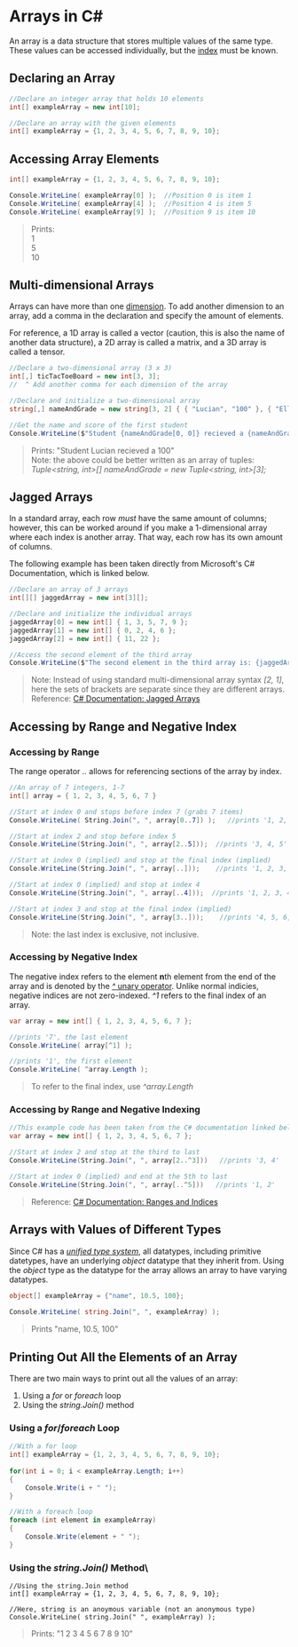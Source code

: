# Arrays in C#
An array is a data structure that stores multiple values of the same type. <br />
These values can be accessed individually, but the [index](https://www.pcmag.com/encyclopedia/term/index) must be known. <br />

## Declaring an Array
```C#
//Declare an integer array that holds 10 elements
int[] exampleArray = new int[10];

//Declare an array with the given elements
int[] exampleArray = {1, 2, 3, 4, 5, 6, 7, 8, 9, 10};
```

## Accessing Array Elements
```C#
int[] exampleArray = {1, 2, 3, 4, 5, 6, 7, 8, 9, 10};

Console.WriteLine( exampleArray[0] );  //Position 0 is item 1
Console.WriteLine( exampleArray[4] );  //Position 4 is item 5
Console.WriteLine( exampleArray[9] );  //Position 9 is item 10
```
> Prints: <br />
> 1  <br />
> 5  <br />
> 10 <br />

## Multi-dimensional Arrays
Arrays can have more than one [dimension](https://softwareengineering.stackexchange.com/questions/246803/what-defines-the-dimensionality-of-an-array). To add another dimension
to an array, add a comma in the declaration and specify the amount of elements. <br />

For reference, a 1D array is called a vector (caution, this is also the name of another data structure), a 2D array is called a matrix, and a 3D array is called a tensor.
```C#
//Declare a two-dimensional array (3 x 3)
int[,] ticTacToeBoard = new int[3, 3];
//  ^ Add another comma for each dimension of the array

//Declare and initialize a two-dimensional array
string[,] nameAndGrade = new string[3, 2] { { "Lucian", "100" }, { "Ella", "97" }, { "Garret", "62" } };

//Get the name and score of the first student
Console.WriteLine($"Student {nameAndGrade[0, 0]} recieved a {nameAndGrade[0, 1]}");
```
> Prints: "Student Lucian recieved a 100" <br />
> Note: the above could be better written as an array of tuples: <br />
>  _Tuple<string, int>[] nameAndGrade = new Tuple<string, int>[3];_

## Jagged Arrays
In a standard array, each row _must_ have the same amount of columns; however, this can be worked around if you make a 1-dimensional array where each index
is another array. That way, each row has its own amount of columns. <br />

The following example has been taken directly from Microsoft's C# Documentation, which is linked below.
```C#
//Declare an array of 3 arrays
int[][] jaggedArray = new int[3][];

//Declare and initialize the individual arrays
jaggedArray[0] = new int[] { 1, 3, 5, 7, 9 };
jaggedArray[1] = new int[] { 0, 2, 4, 6 };
jaggedArray[2] = new int[] { 11, 22 };

//Access the second element of the third array
Console.WriteLine($"The second element in the third array is: {jaggedArray[2][1]}");
```
> Note: Instead of using standard multi-dimensional array syntax _\[2, 1\]_, here the sets of brackets are separate since they are different arrays. <br />
> Reference: [C# Documentation: Jagged Arrays](https://docs.microsoft.com/en-us/dotnet/csharp/programming-guide/arrays/jagged-arrays)

## Accessing by Range and Negative Index
### Accessing by Range
The range operator _.._ allows for referencing sections of the array by index.
```C#
//An array of 7 integers, 1-7
int[] array = { 1, 2, 3, 4, 5, 6, 7 }

//Start at index 0 and stops before index 7 (grabs 7 items)
Console.WriteLine( String.Join(", ", array[0..7]) );   //prints '1, 2, 3, 4, 5, 6, 7'

//Start at index 2 and stop before index 5
Console.WriteLine(String.Join(", ", array[2..5]));  //prints '3, 4, 5'

//Start at index 0 (implied) and stop at the final index (implied)
Console.WriteLine(String.Join(", ", array[..]));    //prints '1, 2, 3, 4, 5, 6, 7'

//Start at index 0 (implied) and stop at index 4
Console.WriteLine(String.Join(", ", array[..4]));  //prints '1, 2, 3, 4'

//Start at index 3 and stop at the final index (implied)
Console.WriteLine(String.Join(", ", array[3..]));    //prints '4, 5, 6, 7'
```
> Note: the last index is exclusive, not inclusive.

### Accessing by Negative Index
The negative index refers to the element **n**th element from the end of the array and is denoted by the [_^_ unary operator](https://docs.microsoft.com/en-us/dotnet/csharp/language-reference/proposals/csharp-8.0/ranges#systemindex). Unlike normal indicies, negative indices are not zero-indexed. _^1_ refers to the
final index of an array.
```C#
var array = new int[] { 1, 2, 3, 4, 5, 6, 7 };

//prints '7', the last element
Console.WriteLine( array[^1] );

//prints '1', the first element
Console.WriteLine( ^array.Length );
```
> To refer to the final index, use _^array.Length_

### Accessing by Range and Negative Indexing
```C#
//This example code has been taken from the C# documentation linked below
var array = new int[] { 1, 2, 3, 4, 5, 6, 7 };

//Start at index 2 and stop at the third to last 
Console.WriteLine(String.Join(", ", array[2..^3]))   //prints '3, 4'

//Start at index 0 (implied) and end at the 5th to last
Console.WriteLine(String.Join(", ", array[..^5]))   //prints '1, 2'
```
> Reference: [C# Documentation: Ranges and Indices](https://docs.microsoft.com/en-us/dotnet/csharp/language-reference/proposals/csharp-8.0/ranges)

## Arrays with Values of Different Types
Since C# has a [_unified type system_](https://stackoverflow.com/questions/4233112/what-is-a-unified-type-system), all datatypes, including primitive datetypes, have an underlying _object_ datatype that they inherit from. Using the _object_ type as the datatype for the array allows an array to have varying datatypes.
```C#
object[] exampleArray = {"name", 10.5, 100};
            
Console.WriteLine( string.Join(", ", exampleArray) );
```
> Prints "name, 10.5, 100"

## Printing Out All the Elements of an Array
There are two main ways to print out all the values of an array: 
1. Using a _for_ or _foreach_ loop
2. Using the _string.Join()_ method

### Using a _for_/_foreach_ Loop
```C#
//With a for loop
int[] exampleArray = {1, 2, 3, 4, 5, 6, 7, 8, 9, 10};
            
for(int i = 0; i < exampleArray.Length; i++)
{
    Console.Write(i + " ");
}

//With a foreach loop
foreach (int element in exampleArray)
{
    Console.Write(element + " ");
}
```

### Using the _string.Join()_ Method\
```
//Using the string.Join method
int[] exampleArray = {1, 2, 3, 4, 5, 6, 7, 8, 9, 10};

//Here, string is an anoymous variable (not an anonymous type)
Console.WriteLine( string.Join(" ", exampleArray) );
```
> Prints: "1 2 3 4 5 6 7 8 9 10"
